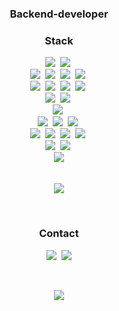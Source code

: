 <h3 align="center">Backend-developer</h3> 
<h3 align="center">Stack</h3> 
<p align="center">
    <img src="https://img.shields.io/badge/Java-007396?style=plastic&logo=Java&logoColor=white"/>&nbsp 
    <img src="https://img.shields.io/badge/Kotlin-0095D5?style=plastic&logo=Kotlin&logoColor=white"/>&nbsp
    <br> 
    <img src="https://img.shields.io/badge/SpringBoot-6DB33F?style=plastic&logo=Spring&logoColor=white"/>&nbsp 
    <img src="https://img.shields.io/badge/SpringCloud-6DB33F?style=plastic&logo=Spring&logoColor=white"/>&nbsp 
    <img src="https://img.shields.io/badge/SpringData-6DB33F?style=plastic&logo=Spring&logoColor=white"/>&nbsp 
    <img src="https://img.shields.io/badge/SpringBatch-6DB33F?style=plastic&logo=Spring&logoColor=white"/>&nbsp 
    <br> 
    <img src="https://img.shields.io/badge/MySQL-4479A1?style=plastic&logo=MySQL&logoColor=white"/>&nbsp
    <img src="https://img.shields.io/badge/MariaDB-003545?style=plastic&logo=MariaDB&logoColor=white"/>&nbsp 
    <img src="https://img.shields.io/badge/Oracle-F80000?style=plastic&logo=Oracle&logoColor=white"/>&nbsp 
    <img src="https://img.shields.io/badge/PostgreSQL-336791?style=plastic&logo=PostgreSQL&logoColor=white"/>&nbsp 
    <br> 
    <img src="https://img.shields.io/badge/Redis-DC382D?style=plastic&logo=Redis&logoColor=white"/>&nbsp 
    <img src="https://img.shields.io/badge/MongoDB-47A248?style=plastic&logo=MongoDB&logoColor=white"/>&nbsp
    <br> 
    <img src="https://img.shields.io/badge/aws-333664?style=plastic&logo=amazon-aws&logoColor=white"/>&nbsp 
    <br> <img src="https://img.shields.io/badge/Python-3766AB?style=plastic&logo=Python&logoColor=black"/>&nbsp 
    <img src="https://img.shields.io/badge/JavaScript-F7DF1E?style=plastic&logo=JavaScript&logoColor=black"/>&nbsp 
    <img src="https://img.shields.io/badge/TypeScript-3178C6?style=plastic&logo=TypeScript&logoColor=black"/>&nbsp
    <br> 
    <img src="https://img.shields.io/badge/React-61DAF8?style=plastic&logo=React&logoColor=black"/>&nbsp
    <img src="https://img.shields.io/badge/Vue.js-4FC08D?style=plastic&logo=Vue.js&logoColor=black"/>&nbsp
    <img src="https://img.shields.io/badge/Electron-47848F?style=plastic&logo=Electron&logoColor=black"/>&nbsp
    <img src="https://img.shields.io/badge/Node.js-339933?style=plastic&logo=Node.js&logoColor=black"/>&nbsp
    <br> 
    <img src="https://img.shields.io/badge/HTML5-E34F26?style=plastic&logo=HTML5&logoColor=black"/>&nbsp
    <img src="https://img.shields.io/badge/CSS3-1572B6?style=plastic&logo=CSS3&logoColor=black"/>&nbsp
    <br>     
    <img align="center" src="https://github-readme-stats.vercel.app/api?username=ngc72938&repo=github-readme-stats" /> 
    <br> 
    <br> 
    <br> 
    <img align="center" src="https://github-readme-stats.vercel.app/api/top-langs/?username=ngc72938&layout=compact&repo=github-readme-stats" /> 
</p> 
<br>
<h3 align="center">Contact</h3>
<p align="center">
  <a href="https://dev-history.tistory.com"><img src="https://img.shields.io/badge/Tech%20Blog-11B48A?style=plastic&logo=tiger&logoColor=gray&link=https://dev-history.tistory.com"/></a>&nbsp
  <a href="mailto:ngc72938@gmail.com"><img src="https://img.shields.io/badge/Gmail-d14836?style=plastic&logo=Gmail&logoColor=white&link=ngc72938@gmailcom"/></a> 
</p>
<br>
<p align="center">
  <a href="https://hits.seeyoufarm.com"><img src="https://hits.seeyoufarm.com/api/count/incr/badge.svg?url=https://github.com/ngc72938&count_bg=%23ED6DA3&title_bg=%2386757E&icon=github.svg&icon_color=%23E1DEDE&title=hits&edge_flat=false"/></a>
</p>
